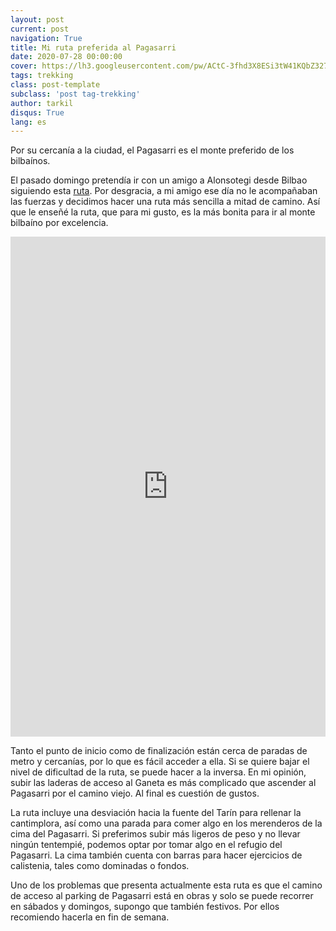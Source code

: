 ```yaml
---
layout: post
current: post
navigation: True
title: Mi ruta preferida al Pagasarri
date: 2020-07-28 00:00:00
cover: https://lh3.googleusercontent.com/pw/ACtC-3fhd3X8ESi3tW41KQbZ327qWatBuVdf3gW-gLCJc5LzpiXfl43hYLh-pPpcN3ubH_sTLEitVUyIp4c5KVZgOSLDwJqZhGZexWcb5H1zR8UirafCR23EJUI8NOO3ISasvDMqZi7DS6xri739ekHtBteCVA=w1928-h1280-no?authuser=0
tags: trekking
class: post-template
subclass: 'post tag-trekking'
author: tarkil
disqus: True
lang: es
---
```

Por su cercanía a la ciudad, el Pagasarri es el monte preferido de los bilbaínos.
<!--more-->
El pasado domingo pretendía ir con un amigo a Alonsotegi desde Bilbao siguiendo esta [ruta](https://es.wikiloc.com/rutas-senderismo/erreztaleku-ganeta-pagasarri-lapurzulogana-ganekondo-biderdi-ganekogorta-arrabatxu-y-pagero-hasta-a-11583495). Por desgracia, a mi amigo ese día no le acompañaban las fuerzas y decidimos hacer una ruta más sencilla a mitad de camino. Así que le enseñé la ruta, que para mi gusto, es la más bonita para ir al monte bilbaíno por excelencia.

<iframe frameBorder="0" scrolling="no" src="https://es.wikiloc.com/wikiloc/spatialArtifacts.do?event=view&id=53412761&measures=on&title=on&near=on&images=on&maptype=H" width="100%" height="800"></iframe>
 
Tanto el punto de inicio como de finalización están cerca de  paradas de metro y cercanías, por lo que es fácil acceder a ella.  Si se quiere bajar el nivel de dificultad de la ruta, se puede hacer a la inversa. En mi opinión, subir las laderas de acceso al Ganeta es más complicado que ascender al Pagasarri por el camino viejo. Al final es cuestión de gustos.

La ruta incluye una desviación hacia la fuente del Tarín para rellenar la cantimplora, así como una parada para comer algo en los merenderos de la cima del Pagasarri. Si preferimos subir más ligeros de peso y no llevar ningún tentempié, podemos optar por tomar algo en el refugio del Pagasarri. La cima también cuenta con barras para hacer ejercicios de calistenia, tales como dominadas o fondos.

Uno de los problemas que presenta actualmente esta ruta es que el camino de acceso al parking de Pagasarri está en obras y solo se puede recorrer en sábados y domingos, supongo que también festivos. Por ellos recomiendo hacerla en fin de semana.

